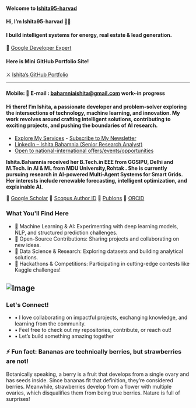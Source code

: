 
    
#### Welcome to [Ishita95-harvad](https://github.com/Ishita95-harvad)
 
 
   #### Hi, I’m Ishita95-harvad 🎀🎀

   
#### I build intelligent systems for energy, real estate & lead generation.  
 🎈 [Google Developer Expert](https://g.dev/ishitabahammnia) 
   
 #### Here is Mini GitHub Portfolio Site!
   ⚔  [Ishita’s GitHub Portfolio](https://ishita95-harvad.github.io/Ishita95-harvad-Ishita-ai-portfolio.github.io/) 

 

 ---
  #### Mobile: 📱 E-mail : bahamniaishita@gmail.com   work~in progress
   
#### Hi there! I’m Ishita, a passionate developer and problem-solver exploring the intersections of technology, machine learning, and innovation. My work revolves around crafting intelligent solutions, contributing to exciting projects, and pushing the boundaries of AI research.
  
 -  [Explore My Services](https://www.linkedin.com/services/page/942495333429368567/) - [Subscribe to My Newsletter](https://www.linkedin.com/newsletters/ishita-bahamnia-7269213550366089216/)
-  [LinkedIn – Ishita Bahamnia (Senior Research Analyst)](https://www.linkedin.com/in/-ishitabahamnia-seniorresearchanalyst)
-  [Open to national-international offers/events/opportunities](https://www.india.gov.in/)

**Ishita.Bahamnia received her B.Tech.in EEE from GGSIPU, Delhi and M.Tech. in AI & ML  from MDU University,Rohtak . She is currently pursuing research in AI-powered Multi-Agent Systems for Smart Grids. Her interests include renewable forecasting, intelligent optimization, and explainable AI.**

🔗 [Google Scholar](https://scholar.google.com/citations?view_op=new_profile&hl=id) 🔗 [Scopus Author ID](https://www.scopus.com/authid/detail.uri?authorId=XXXXXX)  🔗 [Publons](https://www.webofscience.com/wos/author/record/NUQ-4268-2025)  🔗 [ORCID](https://orcid.org/0009-0006-6433-0895)


### What You'll Find Here 
- 🔹 Machine Learning & AI: Experimenting with deep learning models, NLP, and structured prediction challenges.
- 🔹 Open-Source Contributions: Sharing projects and collaborating on new ideas.
- 🔹 Data Science & Research: Exploring datasets and building analytical solutions.
- 🔹 Hackathons & Competitions: Participating in cutting-edge contests like Kaggle challenges!

![Image](https://trinitylifesciences.com/wp-content/uploads/2023/06/AIML-101-web.jpg)
-------------

### Let's Connect!

- ▪ I love collaborating on impactful projects, exchanging knowledge, and learning from the community.
- ▪ Feel free to check out my repositories, contribute, or reach out!
- ▪ Let’s build something amazing together



### ⚡ Fun fact: Bananas are technically berries, but strawberries are not!
Botanically speaking, a berry is a fruit that develops from a single ovary and has seeds inside. Since bananas fit that definition, they’re considered berries. Meanwhile, strawberries develop from a flower with multiple ovaries, which disqualifies them from being true berries. Nature is full of surprises!


<!---
Ishita95-harvad/Ishita95-harvad is a ✨ special ✨ repository because its `README.md` (this file) appears on your GitHub profile.
You can click the Preview link to take a look at your changes.
--->

